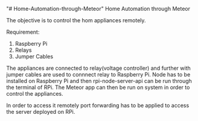 "# Home-Automation-through-Meteor"
Home Automation through Meteor

The objective is to control the hom appliances remotely.

Requirement:
1. Raspberry Pi
2. Relays
3. Jumper Cables

The appliances are connected to relay(voltage controller) and further with jumper cables are used to connnect relay to Raspberry Pi.
Node has to be installed on Raspberry Pi and then rpi-node-server-api can be run through the terminal of RPi.
The Meteor app can then be run on system in order to control the appliances.

In order to access it remotely port forwarding has to be applied to access the server deployed on RPi.
